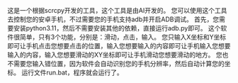 这是一个根据scrcpy开发的工具，这个工具是由AI开发的。
您可以使用这个工具去控制您的安卓手机，不过需要您的手机支持adb并开启ADB调试。
首先，您需要安装python3.11，然后不需要安装其他的依赖，直接运行adb.py即可。
这个软件很简单，只有3个功能，分别是：滑动，点击，输入。
您只输入X坐标和Y坐标即可让手机点击您想要点击的位置，输入您想要输入的内容即可让手机输入您想要输入的内容，输入您想要滑动的XY坐标即可让手机滑动您想要滑动的地方。
您也不需要您输入错位置，因为软件会自动识别您的手机分辨率，然后自动计算您的坐标。
运行文件run.bat，程序就会运行了。
